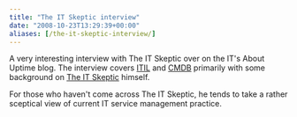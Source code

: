 ```yaml
---
title: "The IT Skeptic interview"
date: "2008-10-23T13:29:39+00:00"
aliases: [/the-it-skeptic-interview/]
---
```


A very interesting interview with The IT Skeptic over on the IT's About Uptime blog. The interview covers [ITIL](https://en.wikipedia.org/wiki/ITIL) and [CMDB](https://en.wikipedia.org/wiki/CMDB) primarily with some background on [The IT Skeptic](http://www.itskeptic.org/) himself.

For those who haven't come across The IT Skeptic, he tends to take a rather sceptical view of current IT service management practice.
